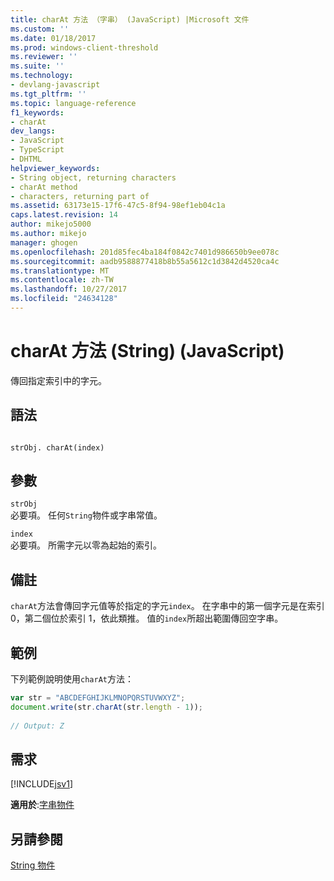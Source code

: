 ```yaml
---
title: charAt 方法 （字串） (JavaScript) |Microsoft 文件
ms.custom: ''
ms.date: 01/18/2017
ms.prod: windows-client-threshold
ms.reviewer: ''
ms.suite: ''
ms.technology:
- devlang-javascript
ms.tgt_pltfrm: ''
ms.topic: language-reference
f1_keywords:
- charAt
dev_langs:
- JavaScript
- TypeScript
- DHTML
helpviewer_keywords:
- String object, returning characters
- charAt method
- characters, returning part of
ms.assetid: 63173e15-17f6-47c5-8f94-98ef1eb04c1a
caps.latest.revision: 14
author: mikejo5000
ms.author: mikejo
manager: ghogen
ms.openlocfilehash: 201d85fec4ba184f0842c7401d986650b9ee078c
ms.sourcegitcommit: aadb9588877418b8b55a5612c1d3842d4520ca4c
ms.translationtype: MT
ms.contentlocale: zh-TW
ms.lasthandoff: 10/27/2017
ms.locfileid: "24634128"
---
```

# <a name="charat-method-string-javascript"></a>charAt 方法 (String) (JavaScript)
傳回指定索引中的字元。  
  
## <a name="syntax"></a>語法  
  
```  
  
strObj. charAt(index)  
```  
  
## <a name="parameters"></a>參數  
 `strObj`  
 必要項。 任何`String`物件或字串常值。  
  
 `index`  
 必要項。 所需字元以零為起始的索引。  
  
## <a name="remarks"></a>備註  
 `charAt`方法會傳回字元值等於指定的字元`index`。 在字串中的第一個字元是在索引 0，第二個位於索引 1，依此類推。 值的`index`所超出範圍傳回空字串。  
  
## <a name="example"></a>範例  
 下列範例說明使用`charAt`方法：  
  
```JavaScript  
var str = "ABCDEFGHIJKLMNOPQRSTUVWXYZ";  
document.write(str.charAt(str.length - 1));  
  
// Output: Z  
```  
  
## <a name="requirements"></a>需求  
 [!INCLUDE[jsv1](../../javascript/misc/includes/jsv1-md.md)]  
  
 **適用於**:[字串物件](../../javascript/reference/string-object-javascript.md)  
  
## <a name="see-also"></a>另請參閱  
 [String 物件](../../javascript/reference/string-object-javascript.md)